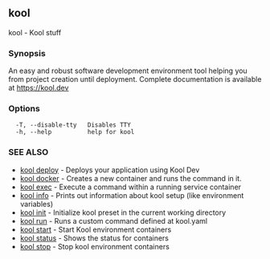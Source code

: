 ## kool

kool - Kool stuff

### Synopsis

An easy and robust software development environment
tool helping you from project creation until deployment.
Complete documentation is available at https://kool.dev

### Options

```
  -T, --disable-tty   Disables TTY
  -h, --help          help for kool
```

### SEE ALSO

* [kool deploy](kool_deploy.md)	 - Deploys your application using Kool Dev
* [kool docker](kool_docker.md)	 - Creates a new container and runs the command in it.
* [kool exec](kool_exec.md)	 - Execute a command within a running service container
* [kool info](kool_info.md)	 - Prints out information about kool setup (like environment variables)
* [kool init](kool_init.md)	 - Initialize kool preset in the current working directory
* [kool run](kool_run.md)	 - Runs a custom command defined at kool.yaml
* [kool start](kool_start.md)	 - Start Kool environment containers
* [kool status](kool_status.md)	 - Shows the status for containers
* [kool stop](kool_stop.md)	 - Stop kool environment containers


